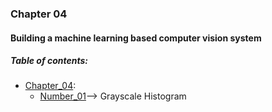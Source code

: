 ### Chapter 04
#### Building a machine learning based computer vision system

##### Table of contents:
* [Chapter_04](/all/chapter_04):
    * [Number_01](/all/chapter_04/Number_01.py)--> Grayscale Histogram